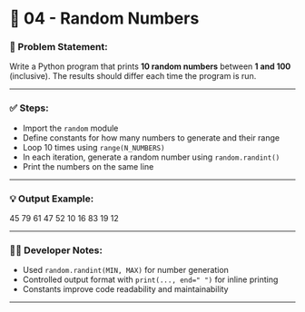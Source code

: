 # 🎲 04 - Random Numbers

### 📌 Problem Statement:
Write a Python program that prints **10 random numbers** between **1 and 100** (inclusive). The results should differ each time the program is run.

---

### ✅ Steps:
- Import the `random` module
- Define constants for how many numbers to generate and their range
- Loop 10 times using `range(N_NUMBERS)`
- In each iteration, generate a random number using `random.randint()`
- Print the numbers on the same line

---

### 💡 Output Example:
45 79 61 47 52 10 16 83 19 12


---

### 👨‍💻 Developer Notes:
- Used `random.randint(MIN, MAX)` for number generation
- Controlled output format with `print(..., end=" ")` for inline printing
- Constants improve code readability and maintainability

---
